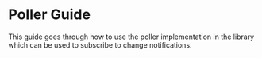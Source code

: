 # Poller Guide

This guide goes through how to use the poller implementation in the library which can be used to subscribe to change
notifications.


